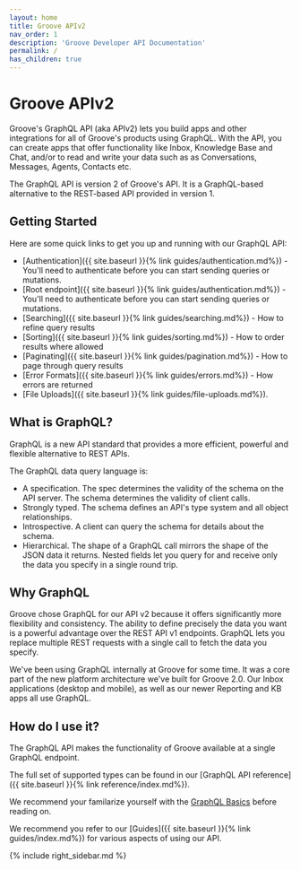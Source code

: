```yaml
---
layout: home
title: Groove APIv2
nav_order: 1
description: 'Groove Developer API Documentation'
permalink: /
has_children: true
---
```


# Groove APIv2

Groove's GraphQL API (aka APIv2) lets you build apps and other integrations for
all of Groove's products using GraphQL. With the API, you can create apps that
offer functionality like Inbox, Knowledge Base and Chat, and/or to read and
write your data such as as Conversations, Messages, Agents, Contacts etc.

The GraphQL API is version 2 of Groove's API. It is a GraphQL-based alternative
to the REST-based API provided in version 1.

## Getting Started

Here are some quick links to get you up and running with our GraphQL API:

 - [Authentication]({{  site.baseurl }}{% link guides/authentication.md%}) - You'll need to authenticate before you can start sending queries or mutations.
 - [Root endpoint]({{  site.baseurl }}{% link guides/authentication.md%}) - You'll need to authenticate before you can start sending queries or mutations.
 - [Searching]({{ site.baseurl }}{% link guides/searching.md%}) - How to refine query results
 - [Sorting]({{ site.baseurl }}{% link guides/sorting.md%}) - How to order results where allowed
 - [Paginating]({{ site.baseurl }}{% link guides/pagination.md%}) - How to page through query results
 - [Error Formats]({{ site.baseurl }}{% link guides/errors.md%}) - How errors are returned
 - [File Uploads]({{ site.baseurl }}{% link guides/file-uploads.md%}).

## What is GraphQL?

GraphQL is a new API standard that provides a more efficient, powerful and flexible alternative to REST APIs.

The GraphQL data query language is:

-  A specification. The spec determines the validity of the schema on the API server. The schema determines the validity of client calls.
- Strongly typed. The schema defines an API's type system and all object relationships.
- Introspective. A client can query the schema for details about the schema.
- Hierarchical. The shape of a GraphQL call mirrors the shape of the JSON data it returns. Nested fields let you query for and receive only the data you specify in a single round trip.

## Why GraphQL

Groove chose GraphQL for our API v2 because it offers significantly more
flexibility and consistency. The ability to define precisely the data you want
is a powerful advantage over the REST API v1 endpoints. GraphQL lets you
replace multiple REST requests with a single call to fetch the data you
specify.

We've been using GraphQL internally at Groove for some time. It was a core part
of the new platform architecture we've built for Groove 2.0. Our Inbox
applications (desktop and mobile), as well as our newer Reporting and KB apps
all use GraphQL.

## How do I use it?

The GraphQL API makes the functionality of Groove available at a single GraphQL endpoint.

The full set of supported types can be found in our [GraphQL API reference]({{ site.baseurl }}{% link reference/index.md%}).

We recommend your familarize yourself with the [GraphQL Basics](https://graphql.github.io/learn/) before reading on.

We recommend you refer to our [Guides]({{ site.baseurl }}{% link guides/index.md%}) for various aspects of using our API.

{% include right_sidebar.md %}
